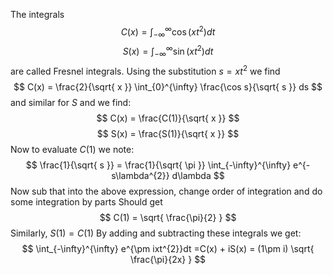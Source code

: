 The integrals
$$
C(x) = \int_{-\infty}^{\infty} \cos(xt^{2}) dt
$$
$$
S(x) = \int_{-\infty}^{\infty} \sin(xt^{2})dt
$$
are called Fresnel integrals.
Using the substitution $s=xt^{2}$ we find
$$
C(x) = \frac{2}{\sqrt{ x }} \int_{0}^{\infty} \frac{\cos s}{\sqrt{ s }} ds
$$
and similar for $S$ and we find:
$$
C(x) = \frac{C(1)}{\sqrt{ x }}
$$
$$
S(x) = \frac{S(1)}{\sqrt{ x }}
$$
Now to evaluate $C(1)$ we note:
$$
\frac{1}{\sqrt{ s }} = \frac{1}{\sqrt{ \pi }} \int_{-\infty}^{\infty} e^{-s\lambda^{2}} d\lambda
$$
Now sub that into the above expression, 
change order of integration
and do some integration by parts
Should get 
$$
C(1) = \sqrt{ \frac{\pi}{2} }
$$
Similarly, $S(1)=C(1)$
By adding and subtracting these integrals we get:
$$
\int_{-\infty}^{\infty} e^{\pm ixt^{2}}dt =C(x) + iS(x) = (1\pm i) \sqrt{ \frac{\pi}{2x} }
$$

